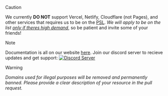 > [!CAUTION]
> We currently **DO NOT** support Vercel, Netlify, Cloudflare (not Pages), and other services that requires us to be on the [PSL](https://github.com/publicsuffix/list). _We will apply to be on the list [only if theres high demand](https://publicsuffix.org/submit/#:~:text=We%20will%20generally%20decline%20small%20projects)_, so be patient and invite some of your friends!

> [!NOTE]
> Documentation is all on our website [here](https://part-of.my.id/docs#structure). Join our discord server to recieve updates and get support:
> <a href="https://discord.gg/rFyRF3MMhc"><img alt="Discord Server" src="https://invidget.switchblade.xyz/rFyRF3MMhc"></a>

> [!WARNING]
> *Domains used for illegal purposes will be removed and permanently banned. Please provide a clear description of your resource in the pull request.*
